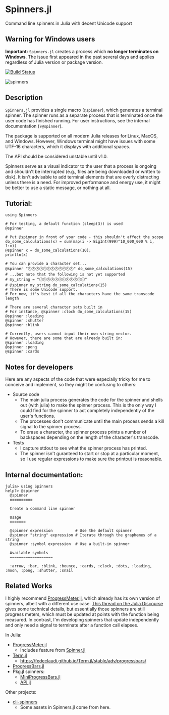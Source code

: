 # Spinners.jl

Command line spinners in Julia with decent Unicode support

## Warning for Windows users

__Important:__ `Spinners.jl` creates a process which __no longer terminates on Windows__. The issue first appeared in the past several days and applies regardless of Julia version or package version.

[![Build Status](https://github.com/AshlinHarris/Spinners.jl/actions/workflows/ci.yml/badge.svg)](https://github.com/AshlinHarris/Spinners.jl/actions/workflows/ci.yml)

![spinners](https://user-images.githubusercontent.com/90787010/189241813-9ff87134-7b57-4e53-829b-32c6bc660851.gif)

## Description

`Spinners.jl` provides a single macro (`@spinner`), which generates a terminal spinner.
The spinner runs as a separate process that is terminated once the user code has finished running.
For user instructions, see the internal documentation (`?@spinner`).

The package is supported on all modern Julia releases for Linux, MacOS, and Windows.
However, Windows terminal might have issues with some UTF-16 characters, which it displays with additional spaces.

The API should be considered unstable until v1.0.

Spinners serve as a visual indicator to the user that a process is ongoing and shouldn't be interrupted (e.g., files are being downloaded or written to disk).
It isn't advisable to add terminal elements that are overly distracting unless there is a need.
For improved performance and energy use, it might be better to use a static message, or nothing at all.

## Tutorial:
```
using Spinners

# For testing, a default function (sleep(3)) is used
@spinner 

# Put @spinner in front of your code - this shouldn't affect the scope
do_some_calculations(x) = sum(map(i -> BigInt(999)^10_000_000 % i, 1:x))
@spinner x = do_some_calculations(10);
println(x)

# You can provide a character set...
@spinner "🕐🕑🕒🕓🕔🕕🕖🕗🕘🕙🕚🕛" do_some_calculations(15)
# ...but note that the following is not yet supported
# my_string = "🕐🕑🕒🕓🕔🕕🕖🕗🕘🕙🕚🕛"
# @spinner my_string do_some_calculations(15)
# There is some Unicode support.
# For now, it's best if all the characters have the same transcode length

# There are several character sets built in
# For instance, @spinner :clock do_some_calculations(15)
@spinner :loading
@spinner :shutter
@spinner :blink

# Currently, users cannot input their own string vector.
# However, there are some that are already built in:
@spinner :loading
@spinner :pong
@spinner :cards
```

## Notes for developers
Here are any aspects of the code that were especially tricky for me to conceive and implement, so they might be confusing to others:
- Source code
  - The main julia process generates the code for the spinner and shells out (with julia) to make the spinner process. This is the only way I could find for the spinner to act completely independently of the user's functions.
  - The processes don't communicate until the main process sends a kill signal to the spinner process.
  - To erase a character, the spinner process prints a number of backspaces depending on the length of the character's transcode.
- Tests
  - I capture stdout to see what the spinner process has printed.
  - The spinner isn't guranteed to start or stop at a particular moment, so I use regular expressions to make sure the printout is reasonable.
  
## Internal documentation:
```
julia> using Spinners
help?> @spinner
  @spinner
  ≡≡≡≡≡≡≡≡≡≡

  Create a command line spinner

  Usage
  =======

  @spinner expression          # Use the default spinner
  @spinner "string" expression # Iterate through the graphemes of a string
  @spinner :symbol expression  # Use a built-in spinner

  Available symbols
  ===================

  :arrow, :bar, :blink, :bounce, :cards, :clock, :dots, :loading, :moon, :pong, :shutter, :snail
```

## Related Works

I highly recommend [ProgressMeter.jl](https://github.com/timholy/ProgressMeter.jl), which already has its own version of spinners, albeit with a different use case.
[This thread on the Julia Discourse](https://discourse.julialang.org/t/update-stdout-while-a-function-is-running/86285) gives some technical details, but essentially those spinners are still progress meters, which must be updated at points with the function being measured. In contrast, I'm developing spinners that update independently and only need a signal to terminate after a function call elapses.

In Julia:
- [ProgressMeter.jl](https://github.com/timholy/ProgressMeter.jl)
  - Includes feature from [Spinner.jl](https://github.com/rahulkp220/Spinner.jl)
- [Term.jl](https://github.com/FedeClaudi/Term.jl)
  - https://fedeclaudi.github.io/Term.jl/stable/adv/progressbars/
- [ProgressBars.jl](https://github.com/cloud-oak/ProgressBars.jl)
- Pkg.jl spinners:
  - [MiniProgressBars.jl](https://github.com/JuliaLang/Pkg.jl/blob/master/src/MiniProgressBars.jl)
  - [API.jl](https://github.com/JuliaLang/Pkg.jl/blob/master/src/API.jl)
  
Other projects:
- [cli-spinners](https://github.com/sindresorhus/cli-spinners)
  - Some assets in Spinners.jl come from here.
  
